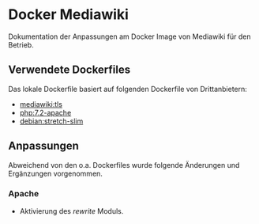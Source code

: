 # Docker Mediawiki

Dokumentation der Anpassungen am Docker Image von Mediawiki für den Betrieb.

## Verwendete Dockerfiles

Das lokale Dockerfile basiert auf folgenden Dockerfile von Drittanbietern:
* [mediawiki:tls](https://github.com/wikimedia/mediawiki-docker/blob/master/1.31/Dockerfile)
* [php:7.2-apache](https://github.com/docker-library/php/blob/master/7.2/stretch/apache/Dockerfile)
* [debian:stretch-slim](https://github.com/debuerreotype/debuerreotype/blob/master/Dockerfile)

## Anpassungen

Abweichend von den o.a. Dockerfiles wurde folgende Änderungen und Ergänzungen vorgenommen.

### Apache

* Aktivierung des *rewrite* Moduls.
